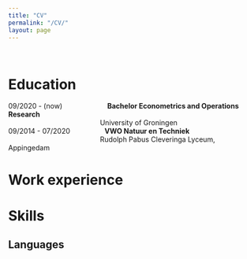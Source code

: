 ```yaml
---
title: "CV"
permalink: "/CV/"
layout: page
---
```

&nbsp;
&ensp;
&emsp;
# Education
09/2020 - (now)&ensp;&emsp;&emsp;&emsp;&emsp;&emsp;&emsp;**Bachelor Econometrics and Operations Research**<br>
&nbsp;&emsp;&emsp;&emsp;&emsp;&emsp;&emsp;&emsp;&emsp;&emsp;&emsp;&emsp;&emsp;&emsp;University of Groningen                
09/2014 - 07/2020&emsp;&emsp;&emsp;&emsp;&emsp;**VWO Natuur en Techniek**<br>
&nbsp;&emsp;&emsp;&emsp;&emsp;&emsp;&emsp;&emsp;&emsp;&emsp;&emsp;&emsp;&emsp;&emsp;Rudolph Pabus Cleveringa Lyceum, Appingedam
# Work experience


# Skills
## Languages


